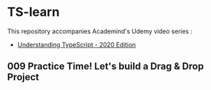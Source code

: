 # TS-learn

This repository accompanies Academind's Udemy video series :

- [Understanding TypeScript - 2020 Edition](https://www.udemy.com/course/understanding-typescript/)

<!-- ## 02 TypeScript Basic

- basic
  - number : 0, 10, 20
  - string : 'hello', 'good'
  - boolean : true, false
- objs-arrays-enums
  - object: {age:30}
  - array: [1,2,3]
  - tuple: [1,2]  `fixed-length array`
  - enum: enum{ NEW, OLD }  `automatically enumerated global constant identifiers`
- Union Types
  - `number | string`
- Literal Types
  - `'as-number' | 'as-text'`
- Aliases Types
  - `type yourCustomTypeName = number | string`
  - `type yourCustomTypeName = 'as-number' | 'as-text'`
- Functions Types
  - `let myFunction: (a: number, b: number) => number;`
  - `function app(params:type):void {...}`
- Unknown Type
  - have to check type in order to change value
- Never Type
  - return nothing -->

<!-- ## 03 The TypeScript Compiler

watch mode:

```shell
tsc app.ts --watch
# or
tsc app.ts -w
```

project folder complier:

```shell
tsc --init
tsc
# or
tsc -w
``` -->

<!-- ## 04 Next-generation JavaScript & TypeScript

[Next-gen JS Feature Table](https://kangax.github.io/compat-table/es6/)

some new api with ES6

- Let and Const
- Arrow Function
  - `const myFuc: (a: number | string) => void = props => {}`
- Default Parameters
- The Spread Operator (...)
- Rest Parameters
- Array & Object Destructuring -->

<!-- ## 05 classes and interfaces

### class

#### Basic class

> - Constructor : 定义构造函数,通过`new`生成新实例的时候，会自动调>用构造函数
> - super: 调用父类的构造函数和方法
> - readonly: 只读属性关键字，只允许出现在属性声明或索引签名中
> - get : 可以改变属性的读取行为
> - set : 可以改变属性的赋值行为

#### Properties

> - static : 不需要实例化，而是直接通过类来调用
> - private : 私有，只能被其定义所在的类访问
> - public : 公有，可以在任何地方被访问
> - protected : 受保护，可以被其自身以及其子类和父类访问

#### Abstract

>  1. 抽象类是不允许被实例化的
>  2. 抽象类中的抽象方法必须被子类实现

#### Singletons

> - 单例模式，实例化在内部进行，无法使用`new`创建新的实例

---

### interface

#### Basic interface

> - 接口（Interfaces）是一个很重要的概念，它是对行为的抽象
> - 可选属性: `{ age?: number }`
> - 任意属性: `{ [propName: string]: any }`
> - 只读属性: `{ Readonly name: string }`

#### Using Interfaces with Classes

- 类实现接口:

```typescript
interface Alarm {
    alert();
}

interface Light {
    lightOn();
    lightOff();
}

class Car implements Alarm, Light {
    alert() {
        console.log('Car alert');
    }
    lightOn() {
        console.log('Car light on');
    }
    lightOff() {
        console.log('Car light off');
    }
}
```

- 接口继承接口:

```typescript
interface Alarm {
    alert();
}

interface LightAlarm extends Alarm {
    lightOn();
    lightOff();
}
```

- 接口继承类:

```typescript
class Point {
    x: number;
    y: number;
}

interface Point3d extends Point {
    z: number;
}

let point3d: Point3d = {x: 1, y: 2, z: 3};
```

- 混合类型:

```typescript
//可以使用接口的方式来定义一个函数需要符合的形状
interface SearchFunc {
    (source: string, subString: string): boolean;
}

let mySearch: SearchFunc;
mySearch = function(source: string, subString: string) {
    return source.search(subString) !== -1;
}

//一个函数还可以有自己的属性和方法
interface Counter {
    (start: number): string;
    interval: number;
    reset(): void;
}

function getCounter(): Counter {
    let counter = <Counter>function (start: number) { };
    counter.interval = 123;
    counter.reset = function () { };
    return counter;
}

let c = getCounter();
c(10);
c.reset();
c.interval = 5.0;
``` -->

<!-- ## 06 Advanced Types

- Intersection Types:

```typescript
interface Admin {}
interface Employee {}
interface ElevatedEmployee extends Employee, Admin {}
```

- More on Type Guards

```typescript
// string or number
type Combinable = string | number;
// number or boolean
type Numeric = number | boolean;
// number only
type Universal = Combinable & Numeric;
```

- Discriminated Unions
  - `'propertyName' in yourType`
  - `instanceof`: Used to discriminate the method or interface type
  - `{type:''}` `switch(type)`

- Type Casting:

```typescript
<HTMLInputElement>item
item as HTMLInputElement
```

- Index Properties
  - `[prop: string]: string;`

- Function Overloads
- Optional Chaining
- Nullish Coalescing -->

<!-- ## 007 Generics-->

<!-- ## 008 Decorators -->

## 009 Practice Time! Let's build a Drag & Drop Project
